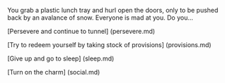 You grab a plastic lunch tray and hurl open the doors,
only to be pushed back by an avalance of snow.
Everyone is mad at you.  Do you...

[Persevere and continue to tunnel] (persevere.md)

[Try to redeem yourself by taking stock of provisions] (provisions.md)

[Give up and go to sleep] (sleep.md)

[Turn on the charm] (social.md)
